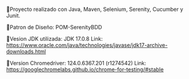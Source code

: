 📘Proyecto realizado con Java, Maven, Selenium, Serenity, Cucumber y Junit.

📘Patron de Diseño: POM-SerenityBDD   

📝Vesion JDK utilizada:
JDK 17.0.8
Link: https://www.oracle.com/java/technologies/javase/jdk17-archive-downloads.html

📝Version Chromedriver:
124.0.6367.201 (r1274542)
Link: https://googlechromelabs.github.io/chrome-for-testing/#stable




